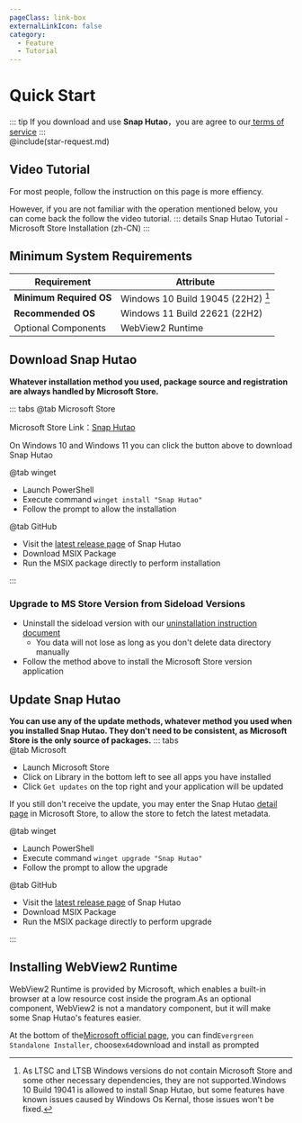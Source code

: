 ```yaml
---
pageClass: link-box
externalLinkIcon: false
category:
  - Feature
  - Tutorial
---
```


# Quick Start

::: tip
If you download and use **Snap Hutao**，you are agree to our[ terms of service](statements/tos.md)
:::    
@include(star-request.md)

## Video Tutorial
For most people, follow the instruction on this page is more effiency.

However, if you are not familiar with the operation mentioned below, you can come back the follow the video tutorial.
::: details Snap Hutao Tutorial - Microsoft Store Installation (zh-CN)
<BiliBili bvid="BV13A411k7B4" />
:::

## Minimum System Requirements
| Requirement             | Attribute                              |
| ----------------------- | -------------------------------------- |
| **Minimum Required OS** | Windows 10 Build 19045 (22H2) [^first] |
| **Recommended OS**      | Windows 11 Build 22621 (22H2)          |
| Optional Components     | WebView2 Runtime                       |


## Download Snap Hutao
**Whatever installation method you used, package source and registration are always handled by Microsoft Store.**

::: tabs
@tab Microsoft Store
<ms-store-badge
productid="9PH4NXJ2JN52"
theme="auto">
</ms-store-badge>

Microsoft Store Link：[Snap Hutao](https://apps.microsoft.com/store/detail/snap-hutao/9PH4NXJ2JN52)

On Windows 10 and Windows 11 you can click the button above to download Snap Hutao


@tab winget
- Launch PowerShell
- Execute command `winget install "Snap Hutao"`
- Follow the prompt to allow the installation

@tab GitHub
- Visit the [latest release page](https://github.com/DGP-Studio/Snap.Hutao/releases/latest/) of Snap Hutao
- Download MSIX Package
- Run the MSIX package directly to perform installation

:::
### Upgrade to MS Store Version from Sideload Versions
- Uninstall the sideload version with our [uninstallation instruction document](/advanced/uninstall.html)
  - You data will not lose as long as you don't delete data directory manually
- Follow the method above to install the Microsoft Store version application

## Update Snap Hutao
**You can use any of the update methods, whatever method you used when you installed Snap Hutao. They don't need to be consistent, as Microsoft Store is the only source of packages.** ::: tabs  
@tab Microsoft
- Launch Microsoft Store
- Click on Library in the bottom left to see all apps you have installed
- Click `Get updates` on the top right and your application will be updated

If you still don't receive the update, you may enter the Snap Hutao [detail page]((https://apps.microsoft.com/store/detail/snap-hutao/9PH4NXJ2JN52)) in Microsoft Store, to allow the store to fetch the latest metadata.

@tab winget
- Launch PowerShell
- Execute command `winget upgrade "Snap Hutao"`
- Follow the prompt to allow the upgrade

@tab GitHub
- Visit the [latest release page](https://github.com/DGP-Studio/Snap.Hutao/releases/latest/) of Snap Hutao
- Download MSIX Package
- Run the MSIX package directly to perform upgrade

:::

## Installing WebView2 Runtime

WebView2 Runtime is provided by Microsoft, which enables a built-in browser at a low resource cost inside the program.As an optional component, WebView2 is not a mandatory component, but it will make some Snap Hutao's features easier.

At the bottom of the[Microsoft official page](https://developer.microsoft.com/zh-cn/microsoft-edge/webview2/), you can find`Evergreen Standalone Installer`, choose`x64`download and install as prompted

[^first]: As LTSC and LTSB Windows versions do not contain Microsoft Store and some other necessary dependencies, they are not supported.Windows 10 Build 19041 is allowed to install Snap Hutao, but some features have known issues caused by Windows Os Kernal, those issues won't be fixed.